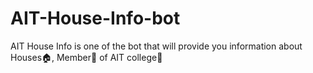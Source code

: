 # AIT-House-Info-bot
AIT House Info is one of the bot that will provide you information about Houses🏠, Member👶  of AIT college🏢
